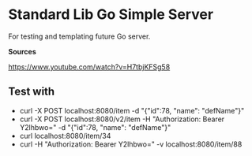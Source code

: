 # Standard Lib Go Simple Server
For testing and templating future Go server.

**Sources**

https://www.youtube.com/watch?v=H7tbjKFSg58

## Test with
 - curl -X POST localhost:8080/item -d "{\"id\":78, \"name\": \"defName\"}"
 - curl -X POST localhost:8080/v2/item  -H "Authorization: Bearer Y2lhbwo=" -d "{\"id\":78, \"name\": \"defName\"}"
 - curl localhost:8080/item/34
 - curl -H "Authorization: Bearer Y2lhbwo=" -v localhost:8080/item/88
